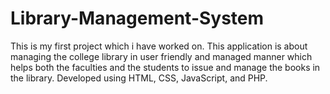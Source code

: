 # Library-Management-System
This is my first project which i have worked on.
This application is about managing the college library in user friendly and managed manner which helps both the faculties and the students to issue and manage the books in the library.
Developed using HTML, CSS, JavaScript, and PHP.
